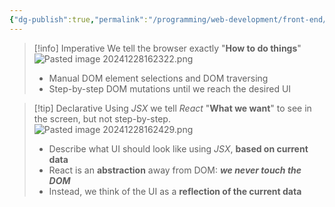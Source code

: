 ```yaml
---
{"dg-publish":true,"permalink":"/programming/web-development/front-end/react-js/001-react-fundamentals/003-jsx/002-imperative-vs-declarative/","tags":["programming","ReactJS","javascript","jsx"]}
---
```



> [!info] Imperative
> We tell the browser exactly "__How to do things__"
> ![Pasted image 20241228162322.png](/img/user/Misc/attachments/Pasted%20image%2020241228162322.png)
> - Manual DOM element selections and DOM traversing
> - Step-by-step DOM mutations until we reach the desired UI

> [!tip] Declarative
> Using _JSX_ we tell _React_ "__What we want__" to see in the screen, but not step-by-step.
> ![Pasted image 20241228162429.png](/img/user/Misc/attachments/Pasted%20image%2020241228162429.png)
> - Describe what UI should look like using _JSX_, __based on current data__
> - React is an __abstraction__ away from DOM: ___we never touch the DOM___
> - Instead, we think of the UI as a __reflection of the current data__

